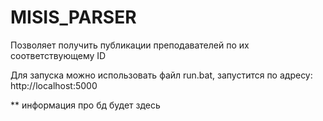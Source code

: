 # MISIS_PARSER
Позволяет получить публикации преподавателей по их соответствующему ID

Для запуска можно использовать файл run.bat, запустится по адресу: http://localhost:5000

** информация про бд будет здесь

